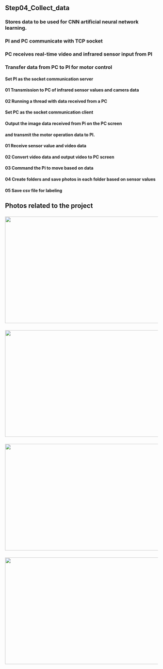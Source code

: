 ## Step04_Collect_data
### Stores data to be used for CNN artificial neural network learning.

### PI and PC communicate with TCP socket
### PC receives real-time video and infrared sensor input from PI
### Transfer data from PC to PI for motor control

#### Set PI as the socket communication server
#### 01 Transmission to PC of infrared sensor values and camera data
#### 02 Running a thread with data received from a PC
####
#### Set PC as the socket communication client
#### Output the image data received from Pi on the PC screen
#### and transmit the motor operation data to PI.
#### 01 Receive sensor value and video data
#### 02 Convert video data and output video to PC screen
#### 03 Command the Pi to move based on data
#### 04 Create folders and save photos in each folder based on sensor values
#### 05 Save csv file for labeling

## Photos related to the project
### 
<img src="https://github.com/aworkerJI/202308_AI_Car/assets/59903316/0127512d-2f18-4bf1-8488-34758a773eef.gif" width="550" height="350"/>


###
<img src="https://github.com/aworkerJI/202308_AI_Car/assets/59903316/2a4b693f-b52f-4397-a848-78ea1f22651a.png" width="550" height="350"/>


###
<img src="https://github.com/aworkerJI/202308_AI_Car/assets/59903316/30e050bb-45b5-4428-8bd0-ca6373f19e9f.png" width="550" height="350"/>


###
<img src="https://github.com/aworkerJI/202308_AI_Car/assets/59903316/4fc663f3-b14e-428f-9d7b-a521b98ad794.png" width="550" height="350"/>





